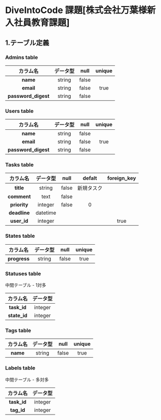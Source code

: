 # DiveIntoCode 課題[株式会社万葉様新入社員教育課題]

## 1.テーブル定義

### Admins table
|カラム名|データ型|null|unique|
|:--:|:--:|:--:|:--:|
|**name**|string|false|
|**email**|string|false|true|
|**password_digest**|string|false|

### Users table
|カラム名|データ型|null|unique|
|:--:|:--:|:--:|:--:|
|**name**|string|false|
|**email**|string|false|true|
|**password_digest**|string|false|

### Tasks table
|カラム名|データ型|null|defalt|foreign_key|
|:--:|:--:|:--:|:--:|:--:|
|**title**|string|false|新規タスク|
|**comment**|text|false||
|**priority**|integer|false|0|
|**deadline**|datetime|
|**user_id**|integer|||true|

### States table
|カラム名|データ型|null|unique|
|:--:|:--:|:--:|:--:|
|**progress**|string|false|true|

### Statuses table

中間テーブル - 1対多

|カラム名|データ型|
|:--:|:--:|
|**task_id**|integer|
|**state_id**|integer|

### Tags table
|カラム名|データ型|null|unique|
|:--:|:--:|:--:|:--:|
|**name**|string|false|true|

### Labels table

中間テーブル - 多対多

|カラム名|データ型|
|:--:|:--:|
|**task_id**|integer|
|**tag_id**|integer|
